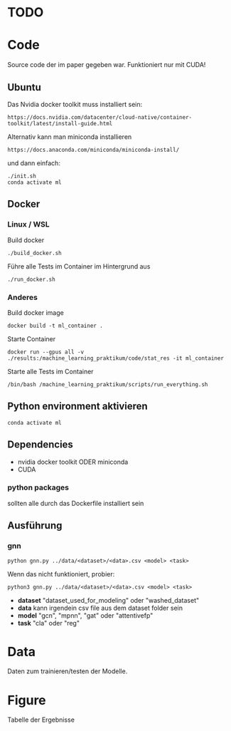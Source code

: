 # TODO


# Code

Source code der im paper gegeben war. Funktioniert nur mit CUDA! 

## Ubuntu

Das Nvidia docker toolkit muss installiert sein: 

    https://docs.nvidia.com/datacenter/cloud-native/container-toolkit/latest/install-guide.html

Alternativ kann man miniconda installieren

    https://docs.anaconda.com/miniconda/miniconda-install/

und dann einfach:

    ./init.sh
    conda activate ml

## Docker

### Linux / WSL

Build docker

    ./build_docker.sh

Führe alle Tests im Container im Hintergrund aus

    ./run_docker.sh

### Anderes

Build docker image

    docker build -t ml_container .

Starte Container

    docker run --gpus all -v ./results:/machine_learning_praktikum/code/stat_res -it ml_container

Starte alle Tests im Container

    /bin/bash /machine_learning_praktikum/scripts/run_everything.sh


## Python environment aktivieren

    conda activate ml


## Dependencies

- nvidia docker toolkit ODER miniconda
- CUDA

### python packages
sollten alle durch das Dockerfile installiert sein

## Ausführung

### gnn

    python gnn.py ../data/<dataset>/<data>.csv <model> <task>

Wenn das nicht funktioniert, probier:

    python3 gnn.py ../data/<dataset>/<data>.csv <model> <task>

- **dataset** "dataset_used_for_modeling" oder "washed_dataset"
- **data** kann irgendein csv file aus dem dataset folder sein
- **model** "gcn", "mpnn", "gat" oder "attentivefp"
- **task** "cla" oder "reg"

# Data

Daten zum trainieren/testen der Modelle.

# Figure

Tabelle der Ergebnisse
